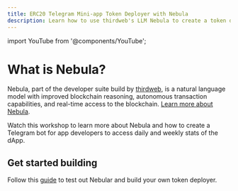 ```yaml
---
title: ERC20 Telegram Mini-app Token Deployer with Nebula
description: Learn how to use thirdweb's LLM Nebula to create a token deployer
---
```



import YouTube from '@components/YouTube';

# What is Nebula?

Nebula, part of the developer suite build by [thirdweb](https://portal.thirdweb.com/), is a natural language model with improved blockchain reasoning, autonomous transaction capabilities, and real-time access to the blockchain. [Learn more about Nebula](https://blog.thirdweb.com/introducing-nebula-a-powerful-blockchain-model-to-read-write-and-reason-onchain/).

Watch this workshop to learn more about Nebula and how to create a Telegram bot for app developers to access daily and weekly stats of the dApp.

<YouTube videoId="FeubfHwfJcM"/>

## Get started building

Follow this [guide](https://github.com/thirdweb-example/erc20-token-deployer) to test out Nebular and build your own token deployer.